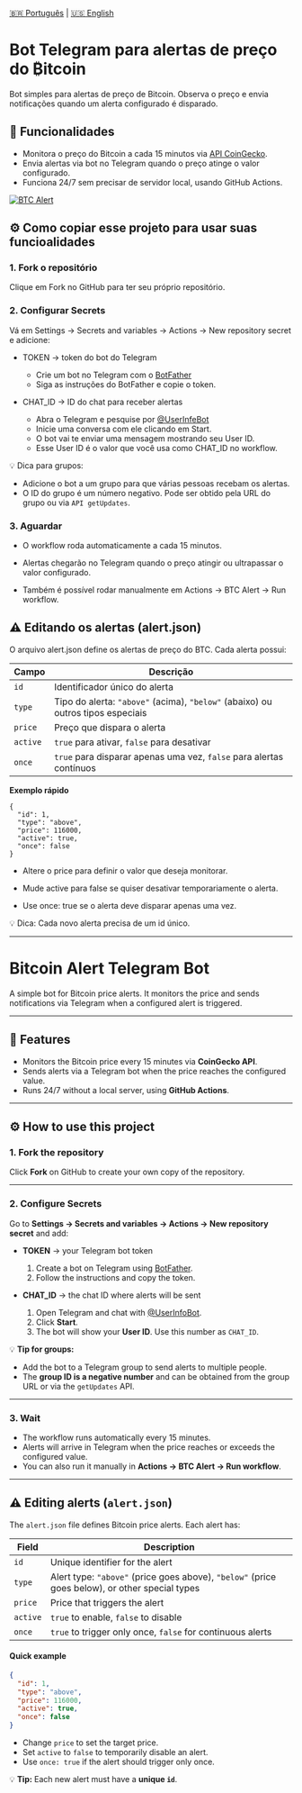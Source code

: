 [🇧🇷 Português](#funcionalidades) | [🇺🇸 English](#features)

# Bot Telegram para alertas de preço do ₿itcoin 

Bot simples para alertas de preço de Bitcoin. Observa o preço e envia notificações quando um alerta configurado é disparado.

## 🚀 Funcionalidades

- Monitora o preço do Bitcoin a cada 15 minutos via [API CoinGecko](https://www.coingecko.com/pt-br).
- Envia alertas via bot no Telegram quando o preço atinge o valor configurado.
- Funciona 24/7 sem precisar de servidor local, usando GitHub Actions.

[![BTC Alert](https://github.com/ardnaile/btc-alert/actions/workflows/btc-alert.yml/badge.svg)](https://github.com/ardnaile/btc-alert/actions/workflows/btc-alert.yml)

## ⚙️ Como copiar esse projeto para usar suas funcioalidades

### 1. Fork o repositório

Clique em Fork no GitHub para ter seu próprio repositório.

### 2. Configurar Secrets

Vá em Settings → Secrets and variables → Actions → New repository secret e adicione:

- TOKEN → token do bot do Telegram
  - Crie um bot no Telegram com o [BotFather](https://t.me/botfather)
  - Siga as instruções do BotFather e copie o token.

- CHAT_ID → ID do chat para receber alertas
  - Abra o Telegram e pesquise por [@UserInfeBot](https://web.telegram.org/k/#@UserInfeBot)
  - Inicie uma conversa com ele clicando em Start.
  - O bot vai te enviar uma mensagem mostrando seu User ID.
  - Esse User ID é o valor que você usa como CHAT_ID no workflow.
  
💡 Dica para grupos:

- Adicione o bot a um grupo para que várias pessoas recebam os alertas.
- O ID do grupo é um número negativo. Pode ser obtido pela URL do grupo ou via `API getUpdates`.

### 3. Aguardar

- O workflow roda automaticamente a cada 15 minutos.

- Alertas chegarão no Telegram quando o preço atingir ou ultrapassar o valor configurado.

- Também é possível rodar manualmente em Actions → BTC Alert → Run workflow.

## ⚠ Editando os alertas (alert.json)
O arquivo alert.json define os alertas de preço do BTC. Cada alerta possui:

| Campo    | Descrição                                                                       |
| -------- | ------------------------------------------------------------------------------- |
| `id`     | Identificador único do alerta                                                   |
| `type`   | Tipo do alerta: `"above"` (acima), `"below"` (abaixo) ou outros tipos especiais |
| `price`  | Preço que dispara o alerta                                                      |
| `active` | `true` para ativar, `false` para desativar                                      |
| `once`   | `true` para disparar apenas uma vez, `false` para alertas contínuos             |

**Exemplo rápido**

```
{
  "id": 1,
  "type": "above",
  "price": 116000,
  "active": true,
  "once": false
}

```
- Altere o price para definir o valor que deseja monitorar.

- Mude active para false se quiser desativar temporariamente o alerta.

- Use once: true se o alerta deve disparar apenas uma vez.

💡 Dica: Cada novo alerta precisa de um id único.

---

# Bitcoin Alert Telegram Bot

A simple bot for Bitcoin price alerts. It monitors the price and sends notifications via Telegram when a configured alert is triggered.

---

## 🚀 Features

* Monitors the Bitcoin price every 15 minutes via **CoinGecko API**.
* Sends alerts via a Telegram bot when the price reaches the configured value.
* Runs 24/7 without a local server, using **GitHub Actions**.

---

## ⚙️ How to use this project

### 1. Fork the repository

Click **Fork** on GitHub to create your own copy of the repository.

---

### 2. Configure Secrets

Go to **Settings → Secrets and variables → Actions → New repository secret** and add:

* **TOKEN** → your Telegram bot token

  1. Create a bot on Telegram using [BotFather](https://t.me/botfather).
  2. Follow the instructions and copy the token.

* **CHAT_ID** → the chat ID where alerts will be sent

  1. Open Telegram and chat with [@UserInfoBot](https://t.me/userinfobot).
  2. Click **Start**.
  3. The bot will show your **User ID**. Use this number as `CHAT_ID`.

💡 **Tip for groups:**

* Add the bot to a Telegram group to send alerts to multiple people.
* The **group ID is a negative number** and can be obtained from the group URL or via the `getUpdates` API.

---

### 3. Wait

* The workflow runs automatically every 15 minutes.
* Alerts will arrive in Telegram when the price reaches or exceeds the configured value.
* You can also run it manually in **Actions → BTC Alert → Run workflow**.

---

## ⚠ Editing alerts (`alert.json`)

The `alert.json` file defines Bitcoin price alerts. Each alert has:

| Field    | Description                                                                                    |
| -------- | ---------------------------------------------------------------------------------------------- |
| `id`     | Unique identifier for the alert                                                                |
| `type`   | Alert type: `"above"` (price goes above), `"below"` (price goes below), or other special types |
| `price`  | Price that triggers the alert                                                                  |
| `active` | `true` to enable, `false` to disable                                                           |
| `once`   | `true` to trigger only once, `false` for continuous alerts                                     |

#### Quick example

```json
{
  "id": 1,
  "type": "above",
  "price": 116000,
  "active": true,
  "once": false
}
```

* Change `price` to set the target price.
* Set `active` to `false` to temporarily disable an alert.
* Use `once: true` if the alert should trigger only once.

💡 **Tip:** Each new alert must have a **unique `id`**.

